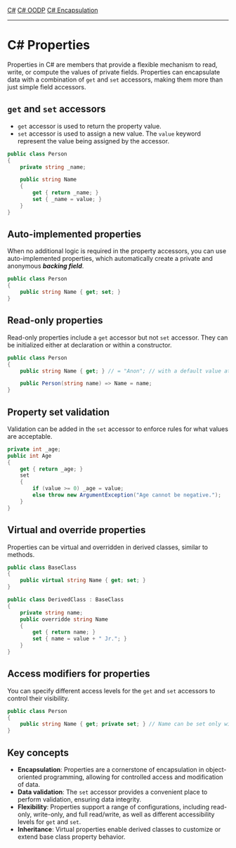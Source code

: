 [C#](csharp)
[C# OODP](csharp_oodp)
[C# Encapsulation](csharp_encapsulation)

---
# C# Properties
Properties in C# are members that provide a flexible mechanism to read, write, or compute the values of private fields. Properties can encapsulate data with a combination of `get` and `set` accessors, making them more than just simple field accessors.

## `get` and `set` accessors
- `get` accessor is used to return the property value.
- `set` accessor is used to assign a new value. The `value` keyword represent the value being assigned by the accessor.
```csharp
public class Person
{
	private string _name;

	public string Name
	{
		get { return _name; }
		set { _name = value; }
	}
}
```

## Auto-implemented properties
When no additional logic is required in the property accessors, you can use auto-implemented properties, which automatically create a private and anonymous ***backing field***.
```csharp
public class Person
{
	public string Name { get; set; }
}
```

## Read-only properties
Read-only properties include a `get` accessor but not `set` accessor. They can be initialized either at declaration or within a constructor.
```csharp
public class Person
{
	public string Name { get; } // = "Anon"; // with a default value at declaration

	public Person(string name) => Name = name;
}
```

## Property set validation
Validation can be added in the `set` accessor to enforce rules for what values are acceptable.
```csharp
private int _age;
public int Age
{
	get { return _age; }
	set
	{
		if (value >= 0) _age = value;
		else throw new ArgumentException("Age cannot be negative.");
	}
}
```

## Virtual and override properties
Properties can be virtual and overridden in derived classes, similar to methods.
```csharp
public class BaseClass
{
	public virtual string Name { get; set; }
}

public class DerivedClass : BaseClass
{
	private string name;
	public overridde string Name
	{
		get { return name; }
		set { name = value + " Jr."; }	
	}
}
```

## Access modifiers for properties
You can specify different access levels for the `get` and `set` accessors to control their visibility.
```csharp
public class Person
{
	public string Name { get; private set; } // Name can be set only within the class
}
```

## Key concepts
- **Encapsulation**: Properties are a cornerstone of encapsulation in object-oriented programming, allowing for controlled access and modification of data.
- **Data validation**: The `set` accessor provides a convenient place to perform validation, ensuring data integrity.
- **Flexibility**: Properties support a range of configurations, including read-only, write-only, and full read/write, as well as different accessibility levels for `get` and `set`.
- **Inheritance**: Virtual properties enable derived classes to customize or extend base class property behavior.
